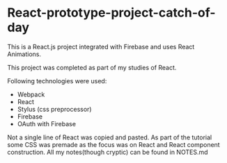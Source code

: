 # React-prototype-project-catch-of-day

This is a React.js project integrated with Firebase and uses React Animations.

This project was completed as part of my studies of React.

Following technologies were used:
<ul>
  <li>Webpack</li>
  <li>React</li>
  <li>Stylus (css preprocessor)</li>
  <li>Firebase</li>
  <li>OAuth with Firebase</li>
</ul>

Not a single line of React was copied and pasted. As part of the tutorial some CSS was premade as the focus was on React and React component construction. All my notes(though cryptic) can be found in NOTES.md